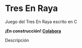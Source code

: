 <!--
SPDX-FileCopyrightText: 2024 Pablo Portas López <pablo.portas@udc.es>

SPDX-License-Identifier: CC-BY-NC-4.0
-->

# Tres En Raya

<tldr>Juego del Tres En Raya escrito en C</tldr>

<warning><b>¡En construcción! <a href="https://github.com/TeenBiscuits/Pro2324">Colabora</a></b></warning>

<!-- DESCRIPCIÓN DEL PROGRAMA -->

Descripción

<code-block lang="c" src="./Extras/TresEnRaya.c" collapsible="true" collapsed-title="Mostrar código"></code-block>
